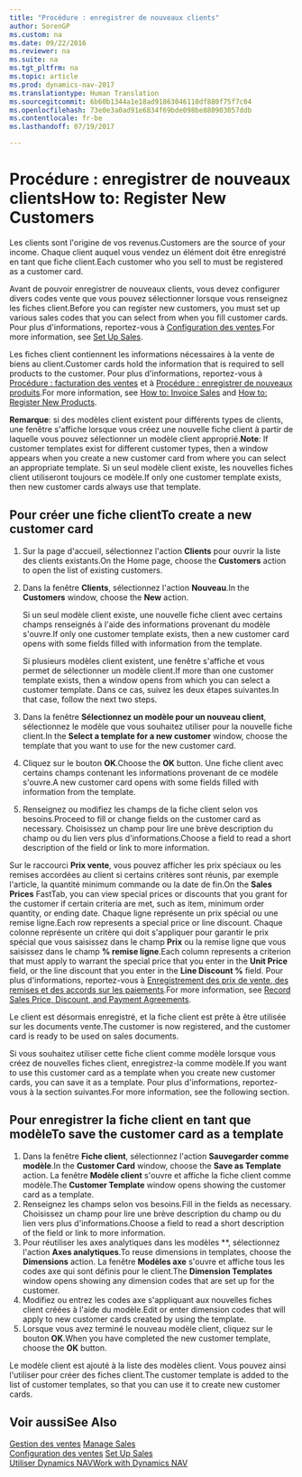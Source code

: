```yaml
---
title: "Procédure : enregistrer de nouveaux clients"
author: SorenGP
ms.custom: na
ms.date: 09/22/2016
ms.reviewer: na
ms.suite: na
ms.tgt_pltfrm: na
ms.topic: article
ms.prod: dynamics-nav-2017
ms.translationtype: Human Translation
ms.sourcegitcommit: 6b60b1344a1e18ad91863046110df880f75f7c04
ms.openlocfilehash: 73e0e3a0ad91e6834f69bde098be880903057ddb
ms.contentlocale: fr-be
ms.lasthandoff: 07/19/2017

---
```


# <a name="how-to-register-new-customers"></a><span data-ttu-id="35ba4-102">Procédure : enregistrer de nouveaux clients</span><span class="sxs-lookup"><span data-stu-id="35ba4-102">How to: Register New Customers</span></span>
<span data-ttu-id="35ba4-103">Les clients sont l'origine de vos revenus.</span><span class="sxs-lookup"><span data-stu-id="35ba4-103">Customers are the source of your income.</span></span> <span data-ttu-id="35ba4-104">Chaque client auquel vous vendez un élément doit être enregistré en tant que fiche client.</span><span class="sxs-lookup"><span data-stu-id="35ba4-104">Each customer who you sell to must be registered as a customer card.</span></span>

<span data-ttu-id="35ba4-105">Avant de pouvoir enregistrer de nouveaux clients, vous devez configurer divers codes vente que vous pouvez sélectionner lorsque vous renseignez les fiches client.</span><span class="sxs-lookup"><span data-stu-id="35ba4-105">Before you can register new customers, you must set up various sales codes that you can select from when you fill customer cards.</span></span> <span data-ttu-id="35ba4-106">Pour plus d'informations, reportez-vous à [Configuration des ventes](sales-setup-sales.md).</span><span class="sxs-lookup"><span data-stu-id="35ba4-106">For more information, see [Set Up Sales](sales-setup-sales.md).</span></span>

<span data-ttu-id="35ba4-107">Les fiches client contiennent les informations nécessaires à la vente de biens au client.</span><span class="sxs-lookup"><span data-stu-id="35ba4-107">Customer cards hold the information that is required to sell products to the customer.</span></span> <span data-ttu-id="35ba4-108">Pour plus d'informations, reportez-vous à [Procédure : facturation des ventes](sales-how-invoice-sales.md) et à [Procédure : enregistrer de nouveaux produits](inventory-how-register-new-products.md).</span><span class="sxs-lookup"><span data-stu-id="35ba4-108">For more information, see [How to: Invoice Sales](sales-how-invoice-sales.md) and [How to: Register New Products](inventory-how-register-new-products.md).</span></span>

<span data-ttu-id="35ba4-109">**Remarque**: si des modèles client existent pour différents types de clients, une fenêtre s'affiche lorsque vous créez une nouvelle fiche client à partir de laquelle vous pouvez sélectionner un modèle client approprié.</span><span class="sxs-lookup"><span data-stu-id="35ba4-109">**Note**: If customer templates exist for different customer types, then a window appears when you create a new customer card from where you can select an appropriate template.</span></span> <span data-ttu-id="35ba4-110">Si un seul modèle client existe, les nouvelles fiches client utiliseront toujours ce modèle.</span><span class="sxs-lookup"><span data-stu-id="35ba4-110">If only one customer template exists, then new customer cards always use that template.</span></span>

## <a name="to-create-a-new-customer-card"></a><span data-ttu-id="35ba4-111">Pour créer une fiche client</span><span class="sxs-lookup"><span data-stu-id="35ba4-111">To create a new customer card</span></span>
1. <span data-ttu-id="35ba4-112">Sur la page d'accueil, sélectionnez l'action **Clients** pour ouvrir la liste des clients existants.</span><span class="sxs-lookup"><span data-stu-id="35ba4-112">On the Home page, choose the **Customers** action to open the list of existing customers.</span></span>  
2. <span data-ttu-id="35ba4-113">Dans la fenêtre **Clients**, sélectionnez l'action **Nouveau**.</span><span class="sxs-lookup"><span data-stu-id="35ba4-113">In the **Customers** window, choose the **New** action.</span></span>

    <span data-ttu-id="35ba4-114">Si un seul modèle client existe, une nouvelle fiche client avec certains champs renseignés à l'aide des informations provenant du modèle s'ouvre.</span><span class="sxs-lookup"><span data-stu-id="35ba4-114">If only one customer template exists, then a new customer card opens with some fields filled with information from the template.</span></span>

    <span data-ttu-id="35ba4-115">Si plusieurs modèles client existent, une fenêtre s'affiche et vous permet de sélectionner un modèle client.</span><span class="sxs-lookup"><span data-stu-id="35ba4-115">If more than one customer template exists, then a window opens from which you can select a customer template.</span></span> <span data-ttu-id="35ba4-116">Dans ce cas, suivez les deux étapes suivantes.</span><span class="sxs-lookup"><span data-stu-id="35ba4-116">In that case, follow the next two steps.</span></span>
3. <span data-ttu-id="35ba4-117">Dans la fenêtre **Sélectionnez un modèle pour un nouveau client**, sélectionnez le modèle que vous souhaitez utiliser pour la nouvelle fiche client.</span><span class="sxs-lookup"><span data-stu-id="35ba4-117">In the **Select a template for a new customer** window, choose the template that you want to use for the new customer card.</span></span>
4. <span data-ttu-id="35ba4-118">Cliquez sur le bouton **OK**.</span><span class="sxs-lookup"><span data-stu-id="35ba4-118">Choose the **OK** button.</span></span> <span data-ttu-id="35ba4-119">Une fiche client avec certains champs contenant les informations provenant de ce modèle s'ouvre.</span><span class="sxs-lookup"><span data-stu-id="35ba4-119">A new customer card opens with some fields filled with information from the template.</span></span>  
5. <span data-ttu-id="35ba4-120">Renseignez ou modifiez les champs de la fiche client selon vos besoins.</span><span class="sxs-lookup"><span data-stu-id="35ba4-120">Proceed to fill or change fields on the customer card as necessary.</span></span> <span data-ttu-id="35ba4-121">Choisissez un champ pour lire une brève description du champ ou du lien vers plus d'informations.</span><span class="sxs-lookup"><span data-stu-id="35ba4-121">Choose a field to read a short description of the field or link to more information.</span></span>

<span data-ttu-id="35ba4-122">Sur le raccourci **Prix vente**, vous pouvez afficher les prix spéciaux ou les remises accordées au client si certains critères sont réunis, par exemple l'article, la quantité minimum commande ou la date de fin.</span><span class="sxs-lookup"><span data-stu-id="35ba4-122">On the **Sales Prices** FastTab, you can view special prices or discounts that you grant for the customer if certain criteria are met, such as item, minimum order quantity, or ending date.</span></span> <span data-ttu-id="35ba4-123">Chaque ligne représente un prix spécial ou une remise ligne.</span><span class="sxs-lookup"><span data-stu-id="35ba4-123">Each row represents a special price or line discount.</span></span> <span data-ttu-id="35ba4-124">Chaque colonne représente un critère qui doit s'appliquer pour garantir le prix spécial que vous saisissez dans le champ **Prix** ou la remise ligne que vous saisissez dans le champ **% remise ligne**.</span><span class="sxs-lookup"><span data-stu-id="35ba4-124">Each column represents a criterion that must apply to warrant the special price that you enter in the **Unit Price** field, or the line discount that you enter in the **Line Discount %** field.</span></span> <span data-ttu-id="35ba4-125">Pour plus d'informations, reportez-vous à [Enregistrement des prix de vente, des remises et des accords sur les paiements](sales-how-record-sales-price-discount-payment-agreements.md).</span><span class="sxs-lookup"><span data-stu-id="35ba4-125">For more information, see [Record Sales Price, Discount, and Payment Agreements](sales-how-record-sales-price-discount-payment-agreements.md).</span></span>

<span data-ttu-id="35ba4-126">Le client est désormais enregistré, et la fiche client est prête à être utilisée sur les documents vente.</span><span class="sxs-lookup"><span data-stu-id="35ba4-126">The customer is now registered, and the customer card is ready to be used on sales documents.</span></span>

<span data-ttu-id="35ba4-127">Si vous souhaitez utiliser cette fiche client comme modèle lorsque vous créez de nouvelles fiches client, enregistrez-la comme modèle.</span><span class="sxs-lookup"><span data-stu-id="35ba4-127">If you want to use this customer card as a template when you create new customer cards, you can save it as a template.</span></span> <span data-ttu-id="35ba4-128">Pour plus d'informations, reportez-vous à la section suivantes.</span><span class="sxs-lookup"><span data-stu-id="35ba4-128">For more information, see the following section.</span></span>

## <a name="to-save-the-customer-card-as-a-template"></a><span data-ttu-id="35ba4-129">Pour enregistrer la fiche client en tant que modèle</span><span class="sxs-lookup"><span data-stu-id="35ba4-129">To save the customer card as a template</span></span>
1. <span data-ttu-id="35ba4-130">Dans la fenêtre **Fiche client**, sélectionnez l'action **Sauvegarder comme modèle**.</span><span class="sxs-lookup"><span data-stu-id="35ba4-130">In the **Customer Card** window, choose the **Save as Template** action.</span></span> <span data-ttu-id="35ba4-131">La fenêtre **Modèle client** s'ouvre et affiche la fiche client comme modèle.</span><span class="sxs-lookup"><span data-stu-id="35ba4-131">The **Customer Template** window opens showing the customer card as a template.</span></span>
2. <span data-ttu-id="35ba4-132">Renseignez les champs selon vos besoins.</span><span class="sxs-lookup"><span data-stu-id="35ba4-132">Fill in the fields as necessary.</span></span> <span data-ttu-id="35ba4-133">Choisissez un champ pour lire une brève description du champ ou du lien vers plus d'informations.</span><span class="sxs-lookup"><span data-stu-id="35ba4-133">Choose a field to read a short description of the field or link to more information.</span></span>
3. <span data-ttu-id="35ba4-134">Pour réutiliser les axes analytiques dans les modèles **, sélectionnez l'action **Axes analytiques**.</span><span class="sxs-lookup"><span data-stu-id="35ba4-134">To reuse dimensions in templates, choose the **Dimensions** action.</span></span> <span data-ttu-id="35ba4-135">La fenêtre **Modèles axe** s'ouvre et affiche tous les codes axe qui sont définis pour le client.</span><span class="sxs-lookup"><span data-stu-id="35ba4-135">The **Dimension Templates** window opens showing any dimension codes that are set up for the customer.</span></span>
4. <span data-ttu-id="35ba4-136">Modifiez ou entrez les codes axe s'appliquant aux nouvelles fiches client créées à l'aide du modèle.</span><span class="sxs-lookup"><span data-stu-id="35ba4-136">Edit or enter dimension codes that will apply to new customer cards created by using the template.</span></span>  
5. <span data-ttu-id="35ba4-137">Lorsque vous avez terminé le nouveau modèle client, cliquez sur le bouton **OK**.</span><span class="sxs-lookup"><span data-stu-id="35ba4-137">When you have completed the new customer template, choose the **OK** button.</span></span>

<span data-ttu-id="35ba4-138">Le modèle client est ajouté à la liste des modèles client. Vous pouvez ainsi l'utiliser pour créer des fiches client.</span><span class="sxs-lookup"><span data-stu-id="35ba4-138">The customer template is added to the list of customer templates, so that you can use it to create new customer cards.</span></span>

## <a name="see-also"></a><span data-ttu-id="35ba4-139">Voir aussi</span><span class="sxs-lookup"><span data-stu-id="35ba4-139">See Also</span></span>  
<span data-ttu-id="35ba4-140">[Gestion des ventes](sales-manage-sales.md)  </span><span class="sxs-lookup"><span data-stu-id="35ba4-140">[Manage Sales](sales-manage-sales.md)  </span></span>  
<span data-ttu-id="35ba4-141">[Configuration des ventes](sales-setup-sales.md)  </span><span class="sxs-lookup"><span data-stu-id="35ba4-141">[Set Up Sales](sales-setup-sales.md)  </span></span>  
[<span data-ttu-id="35ba4-142">Utiliser Dynamics NAV</span><span class="sxs-lookup"><span data-stu-id="35ba4-142">Work with Dynamics NAV</span></span>](ui-work-product.md)

